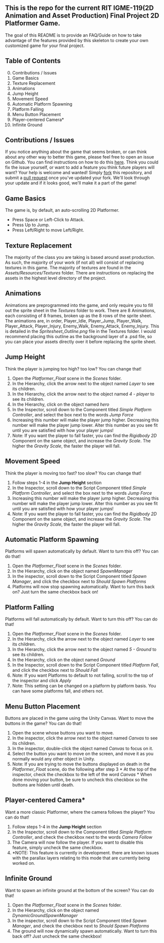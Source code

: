 ## This is the repo for the current RIT IGME-119(2D Animation and Asset Production) Final Project 2D Platformer Game.

 The goal of this README is to provide an FAQ/Guide on how to take advantage of the features provided by this skeleton to create your own customized game for your final project.

## Table of Contents
  0. Contributions / Issues
  1. Game Basics
  2. Texture Replacement
  3. Animations
  4. Jump Height
  5. Movement Speed
  6. Automatic Platform Spawning
  7. Platform Falling
  8. Menu Button Placement
  9. Player-centered Camera*
  10. Infinite Ground

## Contributions / Issues
  If you notice anything about the game that seems broken, or can think about any other way to better this game, please feel free to open an issue on Github. You can find instructions on how to do this [here](https://help.github.com/articles/creating-an-issue/). Think you could fix the issue yourself, or want to add a feature you think future players will want? Your help is welcome and wanted! Simply [fork](https://help.github.com/articles/fork-a-repo/) this repository, and submit a [pull request](https://help.github.com/articles/creating-a-pull-request-from-a-fork/) once you've updated your fork. We'll look through your update and if it looks good, we'll make it a part of the game!

## Game Basics
  The game is, by default, an auto-scrolling 2D Platformer.
  * Press Space or Left-Click to Attack.
  * Press Up to Jump.
  * Press Left/Right to move Left/Right.

## Texture Replacement
  The majority of the class you are taking is based around asset production. As such, the majority of your work (if not all) will consist of replacing textures in this game. The majority of textures are found in the *Assets/Resources/Textures* folder. There are instructions on replacing the assets in the highest level directory of the project.

## Animations
  Animations are preprogrammed into the game, and only require you to fill out the sprite sheet in the *Textures* folder to work. There are 8 Animations, each consisting of 8 frames, broken up as the 8 rows of the sprite sheet. The animations are, in order, Player_Idle, Player_Jump, Player_Walk, Player_Attack, Player_Injury, Enemy_Walk, Enemy_Attack, Enemy_Injury. This is detailed in the *Spritesheet_Outline.png* file in the Textures folder. I would recommend placing this outline as the background layer of a .psd file, so you can place your assets directly over it before replacing the sprite sheet.

## Jump Height
  Think the player is jumping too high? too low? You can change that!
  1. Open the *Platformer_Float* scene in the *Scenes* folder.
  2. In the Hierarchy, click the arrow next to the object named *Layer* to see its children.
  3. In the Hierarchy, click the arrow next to the object named *4 - player* to see its children.
  4. In the Hierarchy, click on the object named *hero*
  5. In the Inspector, scroll down to the Component titled *Simple Platform Controller*, and select the box next to the words *Jump Force*
  6. Increasing this number will make the player jump higher. Decreasing this number will make the player jump lower. Alter this number as you see fit until you are satisfied with how your player jumps!
  7. Note: If you want the player to fall faster, you can find the *Rigidbody 2D* Component on the same object, and increase the *Gravity Scale*. The higher the *Gravity Scale*, the faster the player will fall.

## Movement Speed
  Think the player is moving too fast? too slow? You can change that!
  1. Follow steps 1-4 in the __Jump Height__ section
  5. In the Inspector, scroll down to the Script Component titled *Simple Platform Controller*, and select the box next to the words *Jump Force*
  6. Increasing this number will make the player jump higher. Decreasing this number will make the player jump lower. Alter this number as you see fit until you are satisfied with how your player jumps!
  7. Note: If you want the player to fall faster, you can find the *Rigidbody 2D* Component on the same object, and increase the *Gravity Scale*. The higher the *Gravity Scale*, the faster the player will fall.

## Automatic Platform Spawning
  Platforms will spawn automatically by default. Want to turn this off? You can do that!
  1. Open the *Platformer_Float* scene in the *Scenes* folder.
  2. In the Hierarchy, click on the object named *SpawnManager*
  3. In the inspector, scroll down to the Script Component titled *Spawn Manager*, and click the checkbox next to *Should Spawn Platforms*
  4. Platforms will now stop spawning automatically. Want to turn this back on? Just turn the same checkbox back on!

## Platform Falling
  Platforms will fall automatically by default. Want to turn this off? You can do that!
  1. Open the *Platformer_Float* scene in the *Scenes* folder.
  2. In the Hierarchy, click the arrow next to the object named *Layer* to see its children.
  3. In the Hierarchy, click the arrow next to the object named *5 - Ground* to see its children.
  4. In the Hierarchy, click on the object named *Ground*
  5. In the Inspector, scroll down to the Script Component titled *Platform Fall*, and click the checkbox next to  *Should Fall*
  6. Note: If you want Platforms to default to not falling, scroll to the top of the inspector and click *Apply*
  7. Note: This setting can be changed on a platform by platform basis. You can have some platforms fall, and others not.

## Menu Button Placement
  Buttons are placed in the game using the Unity Canvas. Want to move the buttons in the game? You can do that!
  1. Open the scene whose buttons you want to move.
  2. In the inspector, click the arrow next to the object named *Canvas* to see its children.
  3. In the inspector, double-click the object named *Canvas* to focus on it.
  4. Select the button you want to move on the screen, and move it as you normally would any other object in Unity.
  5. Note: If you are trying to move the buttons displayed on death in the *Platformer_Float* scene, do the following after step 3
    * At the top of the inspector, check the checkbox to the left of the word *Canvas*
    * When done moving your button, be sure to uncheck this checkbox so the buttons are hidden until death.

## Player-centered Camera*
  Want a more classic Platformer, where the camera follows the player? You can do that!
  1. Follow steps 1-4 in the __Jump Height__ section
  2. In the Inspector, scroll down to the Component titled *Simple Platform Controller*, and check the checkbox next to the words *Camera Follow*
  3. The Camera will now follow the player. If you want to disable this feature, simply uncheck the same checkbox.
  4. *NOTE: This feature is currently in development. there are known issues with the parallax layers relating to this mode that are currently being worked on.

## Infinite Ground
  Want to spawn an infinite ground at the bottom of the screen? You can do that!
  1. Open the *Platformer_Float* scene in the *Scenes* folder.
  2. In the Hierarchy, click on the object named *DynamicGroundSpawnManager*
  3. In the inspector, scroll down to the Script Component titled *Spawn Manager*, and check the checkbox next to *Should Spawn Platforms*
  4. The ground will now dynamically spawn automatically. Want to turn this back off? Just uncheck the same checkbox!
